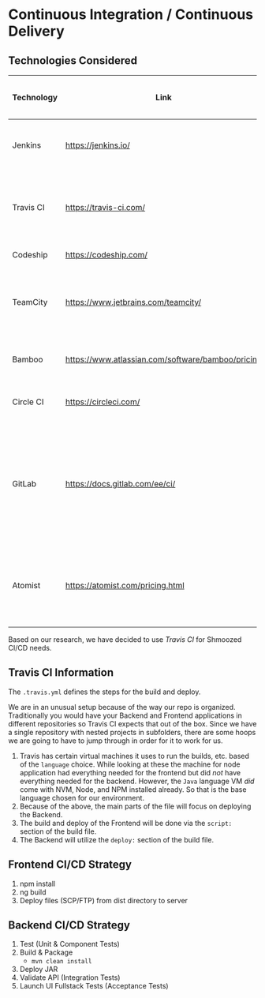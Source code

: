 # Continuous Integration / Continuous Delivery

## Technologies Considered
| Technology | Link | Free? | Self-hosted / Cloud | Notes |
|------------|-------------------------------------|-------------------------------------------------------------------------|---------------------|-----------------------------------------------------------------------------------------------------------|
| Jenkins | https://jenkins.io/ | Yes | Self-hosted | Market leader for open-source CI/CD. |
| Travis CI | https://travis-ci.com/ | GitHub Student Pack (Free $69/month) OR First 100 builds normal account | Cloud |  |
| Codeship | https://codeship.com/ | Yes, 100 builds/month | Cloud |  |
| TeamCity | https://www.jetbrains.com/teamcity/ | Yes | Self-hosted | Same company who make IntelliJ, Docker image available |
| Bamboo | https://www.atlassian.com/software/bamboo/pricing | $10 | Self-hosted | Same company who make JIRA |
| Circle CI | https://circleci.com/ | Yes, 1 "container" 1000 build minutes/month | Cloud |  |
| GitLab | https://docs.gitlab.com/ee/ci/ | Yes(ish) | Cloud | Alternative to GitHub for Git repo hosting. Has built in CI/CD tools. Some of which are free, others not. |
| Atomist | https://atomist.com/pricing.html | No (possibly send email for free license?) | Cloud | Cloud-native, very new project. Seems like steep learning curve. |

Based on our research, we have decided to use *Travis CI* for Shmoozed CI/CD needs.

## Travis CI Information

The `.travis.yml` defines the steps for the build and deploy. 

We are in an unusual setup because of the way our repo is organized. Traditionally you would have your Backend and Frontend applications in 
different repositories so Travis CI expects that out of the box. Since we have a single repository with nested projects in subfolders, there 
are some hoops we are going to have to jump through in order for it to work for us. 

1. Travis has certain virtual machines it uses to run the builds, etc. based of the `language` choice. While looking at these the machine for node application had everything needed for the frontend but did _not_ have everything needed for the backend. However, the `Java` language VM _did_ come with NVM, Node, and NPM installed already. So that is the base language chosen for our environment.
2. Because of the above, the main parts of the file will focus on deploying the Backend.
3. The build and deploy of the Frontend will be done via the `script:` section of the build file.
4. The Backend will utilize the `deploy:` section of the build file.


## Frontend CI/CD Strategy

1. npm install
2. ng build
3. Deploy files (SCP/FTP) from dist directory to server

## Backend CI/CD Strategy

1. Test (Unit & Component Tests)
2. Build & Package 
   * `mvn clean install`
2. Deploy JAR
3. Validate API (Integration Tests)
4. Launch UI Fullstack Tests (Acceptance Tests)

